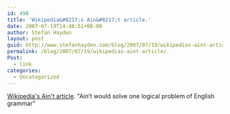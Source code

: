 ```yaml
---
id: 498
title: 'Wikipedia&#8217;s Ain&#8217;t article.'
date: 2007-07-19T14:48:51+00:00
author: Stefan Hayden
layout: post
guid: http://www.stefanhayden.com/blog/2007/07/19/wikipedias-aint-article/
permalink: /blog/2007/07/19/wikipedias-aint-article/
Post:
  - link
categories:
  - Uncategorized
---
```

<a href="http://en.wikipedia.org/wiki/Ain't">Wikipedia's Ain't article</a>. "Ain’t would solve one logical problem of English grammar"
